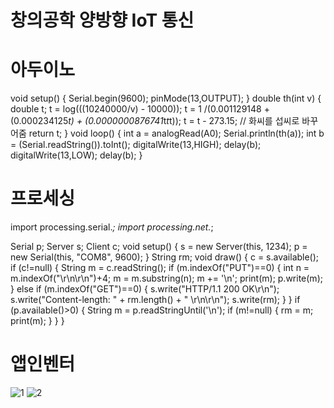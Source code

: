 # 창의공학 양방향 IoT 통신

# 아두이노
void setup() {
Serial.begin(9600);
pinMode(13,OUTPUT);
}
double th(int v) {
double t;
t = log(((10240000/v) - 10000));
t = 1 /(0.001129148 + (0.000234125*t) + (0.0000000876741*t*t*t));
t = t - 273.15; // 화씨를 섭씨로 바꾸어줌
return t;
}
void loop() {
int a = analogRead(A0);
Serial.println(th(a));
int b = (Serial.readString()).toInt(); 
digitalWrite(13,HIGH);
delay(b);
digitalWrite(13,LOW);
delay(b);
}

# 프로세싱
import processing.serial.*;
import processing.net.*;

Serial p;
Server s;
Client c;
void setup() {
s = new Server(this, 1234);
p = new Serial(this, "COM8", 9600);
}
String rm;
void draw() {
c = s.available();
if (c!=null) {
String m = c.readString();
if (m.indexOf("PUT")==0) {
int n = m.indexOf("\r\n\r\n")+4;
m = m.substring(n);
m += '\n';
print(m);
p.write(m);
}
else if (m.indexOf("GET")==0) {
s.write("HTTP/1.1 200 OK\r\n");
s.write("Content-length: " + rm.length() + " \r\n\r\n");
s.write(rm);
}
}
if (p.available()>0) {
String m = p.readStringUntil('\n');
if (m!=null) {
rm = m;
print(m);
}
}
}

# 앱인벤터
![1](https://user-images.githubusercontent.com/119797340/205497566-ca0324c1-3f25-4704-aa1f-1ba04ba862f6.PNG)
![2](https://user-images.githubusercontent.com/119797340/205497568-2ef9a298-503b-419f-b1c6-ff0277c3e65a.PNG)

